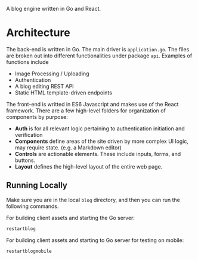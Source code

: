 A blog engine written in Go and React. 

# Architecture 
The back-end is written in Go. The main driver is `application.go`. The files are broken out into different functionalities under package `api`. Examples of functions include
- Image Processing / Uploading
- Authentication
- A blog editing REST API
- Static HTML template-driven endpoints

The front-end is writted in ES6 Javascript and makes use of the React framework. There are a few high-level folders for organization of components by purpose:
- **Auth** is for all relevant logic pertaining to authentication initiation and verification
- **Components** define areas of the site driven by more complex UI logic, may require state. (e.g. a Markdown editor)
- **Controls** are actionable elements. These include inputs, forms, and buttons.
- **Layout** defines the high-level layout of the entire web page.

## Running Locally 
Make sure you are in the local `blog` directory, and then you can run the following commands. 

For building client assets and starting the Go server:
```sh
restartblog
```
For building client assets and starting to Go server for testing on mobile: 
```sh
restartblogmobile
```
